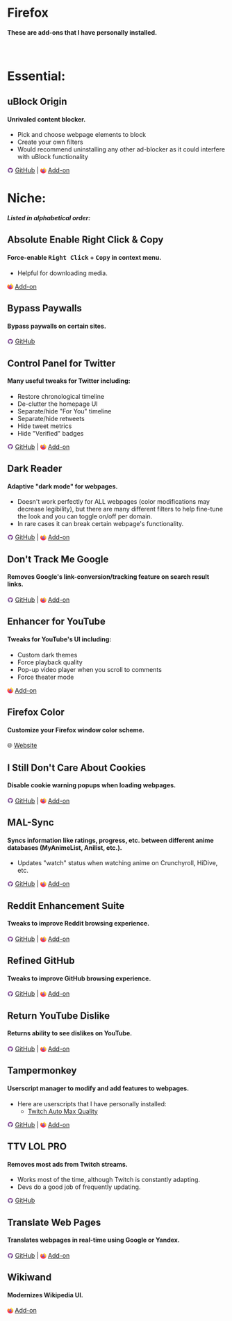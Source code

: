 # Firefox
#### These are add-ons that I have personally installed.
<br>

# Essential:
## uBlock Origin
#### Unrivaled content blocker.
- Pick and choose webpage elements to block
- Create your own filters
- Would recommend uninstalling any other ad-blocker as it could interfere with uBlock functionality

<img src="img/github.png" style="vertical-align:middle; margin-top:-3px; height:14px"> [GitHub](https://github.com/gorhill/uBlock) | <img src="img/firefox.png" style="vertical-align:middle; margin-top:-3px; height:14px"> [Add-on](https://addons.mozilla.org/en-US/firefox/addon/ublock-origin/)

# Niche:
##### <i>Listed in alphabetical order:</i>

## Absolute Enable Right Click & Copy
#### Force-enable <kbd>Right Click</kbd> + <kbd>Copy</kbd> in context menu.
- Helpful for downloading media.

<img src="img/firefox.png" style="vertical-align:middle; margin-top:-3px; height:14px;"> [Add-on](https://addons.mozilla.org/en-US/firefox/addon/absolute-enable-right-click/)

## Bypass Paywalls
#### Bypass paywalls on certain sites.

<img src="img/github.png" style="vertical-align:middle; margin-top:-3px; height:14px;"> [GitHub](https://github.com/iamadamdev/bypass-paywalls-chrome)

## Control Panel for Twitter
#### Many useful tweaks for Twitter including:
- Restore chronological timeline
- De-clutter the homepage UI
- Separate/hide "For You" timeline
- Separate/hide retweets
- Hide tweet metrics
- Hide "Verified" badges

<img src="img/github.png" style="vertical-align:middle; margin-top:-3px; height:14px"> [GitHub](https://github.com/insin/control-panel-for-twitter) | <img src="img/firefox.png" style="vertical-align:middle; margin-top:-3px; height:14px"> [Add-on](https://addons.mozilla.org/en-US/firefox/addon/control-panel-for-twitter/)

## Dark Reader
#### Adaptive "dark mode" for webpages.
- Doesn't work perfectly for ALL webpages (color modifications may decrease legibility), but there are many different filters to help fine-tune the look and you can toggle on/off per domain.
- In rare cases it can break certain webpage's functionality.

<img src="img/github.png" style="vertical-align:middle; margin-top:-3px; height:14px"> [GitHub](https://github.com/darkreader/darkreader) | <img src="img/firefox.png" style="vertical-align:middle; margin-top:-3px; height:14px"> [Add-on](https://addons.mozilla.org/firefox/addon/darkreader/)

## Don't Track Me Google
#### Removes Google's link-conversion/tracking feature on search result links.

<img src="img/github.png" style="vertical-align:middle; margin-top:-3px; height:14px"> [GitHub](https://github.com/Rob--W/dont-track-me-google) | <img src="img/firefox.png" style="vertical-align:middle; margin-top:-3px; height:14px"> [Add-on](https://addons.mozilla.org/en-US/firefox/addon/dont-track-me-google1/)

## Enhancer for YouTube
#### Tweaks for YouTube's UI including:
- Custom dark themes
- Force playback quality
- Pop-up video player when you scroll to comments
- Force theater mode

<img src="img/firefox.png" style="vertical-align:middle; margin-top:-3px; height:14px"> [Add-on](https://addons.mozilla.org/en-US/firefox/addon/enhancer-for-youtube/)

## Firefox Color
#### Customize your Firefox window color scheme.

🌐 [Website](https://color.firefox.com/)

## I Still Don't Care About Cookies
#### Disable cookie warning popups when loading webpages.

<img src="img/github.png" style="vertical-align:middle; margin-top:-3px; height:14px"> [GitHub](https://github.com/OhMyGuus/I-Still-Dont-Care-About-Cookies) | <img src="img/firefox.png" style="vertical-align:middle; margin-top:-3px; height:14px"> [Add-on](https://addons.mozilla.org/en-US/firefox/addon/istilldontcareaboutcookies/)

## MAL-Sync
#### Syncs information like ratings, progress, etc. between different anime databases (MyAnimeList, Anilist, etc.).
- Updates "watch" status when watching anime on Crunchyroll, HiDive, etc.

<img src="img/github.png" style="vertical-align:middle; margin-top:-3px; height:14px"> [GitHub](https://github.com/MALSync/MALSync) | <img src="img/firefox.png" style="vertical-align:middle; margin-top:-3px; height:14px"> [Add-on](https://addons.mozilla.org/en-US/firefox/addon/mal-sync/)

## Reddit Enhancement Suite
#### Tweaks to improve Reddit browsing experience.

<img src="img/github.png" style="vertical-align:middle; margin-top:-3px; height:14px"> [GitHub](https://github.com/honestbleeps/Reddit-Enhancement-Suite) | <img src="img/firefox.png" style="vertical-align:middle; margin-top:-3px; height:14px"> [Add-on](https://addons.mozilla.org/en-US/firefox/addon/reddit-enhancement-suite/)

## Refined GitHub
#### Tweaks to improve GitHub browsing experience.

<img src="img/github.png" style="vertical-align:middle; margin-top:-3px; height:14px"> [GitHub](https://github.com/refined-github/refined-github) | <img src="img/firefox.png" style="vertical-align:middle; margin-top:-3px; height:14px"> [Add-on](https://addons.mozilla.org/en-US/firefox/addon/refined-github-/)

## Return YouTube Dislike
#### Returns ability to see dislikes on YouTube.

<img src="img/github.png" style="vertical-align:middle; margin-top:-3px; height:14px"> [GitHub](https://github.com/Anarios/return-youtube-dislike) | <img src="img/firefox.png" style="vertical-align:middle; margin-top:-3px; height:14px"> [Add-on](https://addons.mozilla.org/en-US/firefox/addon/return-youtube-dislikes/)

## Tampermonkey
#### Userscript manager to modify and add features to webpages.
- Here are userscripts that I have personally installed:
    - [Twitch Auto Max Quality](https://github.com/nomomo/Twitch-Auto-Max-Quality)

<img src="img/github.png" style="vertical-align:middle; margin-top:-3px; height:14px"> [GitHub](https://github.com/Tampermonkey/tampermonkey) | <img src="img/firefox.png" style="vertical-align:middle; margin-top:-3px; height:14px"> [Add-on](https://addons.mozilla.org/en-US/firefox/addon/tampermonkey/)

## TTV LOL PRO
#### Removes most ads from Twitch streams.
- Works most of the time, although Twitch is constantly adapting.
- Devs do a good job of frequently updating.

<img src="img/github.png" style="vertical-align:middle; margin-top:-3px; height:14px"> [GitHub](https://github.com/younesaassila/ttv-lol-pro)

## Translate Web Pages
#### Translates webpages in real-time using Google or Yandex.

<img src="img/github.png" style="vertical-align:middle; margin-top:-3px; height:14px"> [GitHub](https://github.com/FilipePS/Traduzir-paginas-web) | <img src="img/firefox.png" style="vertical-align:middle; margin-top:-3px; height:14px"> [Add-on](https://addons.mozilla.org/en-US/firefox/addon/traduzir-paginas-web/)

## Wikiwand
#### Modernizes Wikipedia UI.

<img src="img/firefox.png" style="vertical-align:middle; margin-top:-3px; height:14px"> [Add-on](https://addons.mozilla.org/en-US/firefox/addon/wikiwand-wikipedia-modernized/)

<!-- <img src="img/github.png" style="vertical-align:middle; margin-top:-3px; height:14px"> [GitHub](https://github.com/Rob--W/dont-track-me-google) | <img src="img/firefox.png" style="vertical-align:middle; margin-top:-3px; height:14px"> [Add-on](https://addons.mozilla.org/en-US/firefox/addon/dont-track-me-google1/) -->